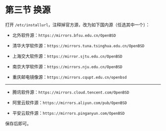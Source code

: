 # 第三节 换源

打开 `/etc/installurl`，注释掉官方源，改为如下国内源（任选其中一个）：

- 北外软件源：`https://mirrors.bfsu.edu.cn/OpenBSD`

- 清华大学软件源：`https://mirrors.tuna.tsinghua.edu.cn/OpenBSD`

- 上海交大软件源：`https://mirror.sjtu.edu.cn/OpenBSD`

- 南京大学软件源：`https://mirrors.nju.edu.cn/OpenBSD`

- 重庆邮电镜像源：`https://mirrors.cqupt.edu.cn/openbsd` 

- ----------------------------------------

- 腾讯软件源：`https://mirrors.cloud.tencent.com/OpenBSD`

- 阿里云软件源：`https://mirrors.aliyun.com/pub/OpenBSD`

- 平安云软件源：`https://mirrors.pinganyun.com/OpenBSD` 


保存后即可。
